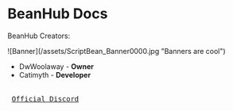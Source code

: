 # BeanHub Docs
<p>BeanHub Creators:</p>
 ![Banner](/assets/ScriptBean_Banner0000.jpg "Banners are cool")
<ul>
  <li>DwWoolaway - <strong>Owner</strong></li>
  <li>Catimyth - <strong>Developer</strong></li>
</ul>

[Link]: # 'https://discord.gg/D2WHwdYg3D'
<kbd> <br> [Official Discord][Link] <br> </kbd>
